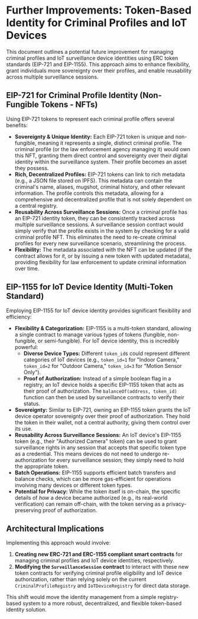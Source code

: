 # Further Improvements: Token-Based Identity for Criminal Profiles and IoT Devices

This document outlines a potential future improvement for managing criminal profiles and IoT surveillance device identities using ERC token standards (EIP-721 and EIP-1155). This approach aims to enhance flexibility, grant individuals more sovereignty over their profiles, and enable reusability across multiple surveillance sessions.

## EIP-721 for Criminal Profile Identity (Non-Fungible Tokens - NFTs)

Using EIP-721 tokens to represent each criminal profile offers several benefits:

*   **Sovereignty & Unique Identity:** Each EIP-721 token is unique and non-fungible, meaning it represents a single, distinct criminal profile. The criminal profile (or the law enforcement agency managing it) would own this NFT, granting them direct control and sovereignty over their digital identity within the surveillance system. Their profile becomes an asset they possess.
*   **Rich, Decentralized Profiles:** EIP-721 tokens can link to rich metadata (e.g., a JSON file stored on IPFS). This metadata can contain the criminal's name, aliases, mugshot, criminal history, and other relevant information. The profile controls this metadata, allowing for a comprehensive and decentralized profile that is not solely dependent on a central registry.
*   **Reusability Across Surveillance Sessions:** Once a criminal profile has an EIP-721 identity token, they can be consistently tracked across multiple surveillance sessions. A surveillance session contract would simply verify that the profile exists in the system by checking for a valid criminal profile NFT. This eliminates the need to re-create criminal profiles for every new surveillance scenario, streamlining the process.
*   **Flexibility:** The metadata associated with the NFT can be updated (if the contract allows for it, or by issuing a new token with updated metadata), providing flexibility for law enforcement to update criminal information over time.

## EIP-1155 for IoT Device Identity (Multi-Token Standard)

Employing EIP-1155 for IoT device identity provides significant flexibility and efficiency:

*   **Flexibility & Categorization:** EIP-1155 is a multi-token standard, allowing a single contract to manage various types of tokens (fungible, non-fungible, or semi-fungible). For IoT device identity, this is incredibly powerful:
    *   **Diverse Device Types:** Different `token_id`s could represent different categories of IoT devices (e.g., `token_id=1` for "Indoor Camera," `token_id=2` for "Outdoor Camera," `token_id=3` for "Motion Sensor Only").
    *   **Proof of Authorization:** Instead of a simple boolean flag in a registry, an IoT device holds a specific EIP-1155 token that acts as their proof of authorization. The `balanceOf(address, token_id)` function can then be used by surveillance contracts to verify their status.
*   **Sovereignty:** Similar to EIP-721, owning an EIP-1155 token grants the IoT device operator sovereignty over their proof of authorization. They hold the token in their wallet, not a central authority, giving them control over its use.
*   **Reusability Across Surveillance Sessions:** An IoT device's EIP-1155 token (e.g., their "Authorized Camera" token) can be used to grant surveillance rights in any session that accepts that specific token type as a credential. This means devices do not need to undergo re-authorization for every surveillance session; they simply need to hold the appropriate token.
*   **Batch Operations:** EIP-1155 supports efficient batch transfers and balance checks, which can be more gas-efficient for operations involving many devices or different token types.
*   **Potential for Privacy:** While the token itself is on-chain, the specific details of *how* a device became authorized (e.g., its real-world verification) can remain off-chain, with the token serving as a privacy-preserving proof of authorization.

## Architectural Implications

Implementing this approach would involve:

1.  **Creating new ERC-721 and ERC-1155 compliant smart contracts** for managing criminal profiles and IoT device identities, respectively.
2.  **Modifying the `SurveillanceSession` contract** to interact with these new token contracts for verifying criminal profile eligibility and IoT device authorization, rather than relying solely on the current `CriminalProfileRegistry` and `IoTDeviceRegistry` for direct data storage.

This shift would move the identity management from a simple registry-based system to a more robust, decentralized, and flexible token-based identity solution.
